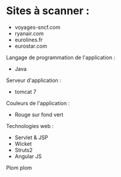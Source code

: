 # Sites à scanner : 

* voyages-sncf.com
* ryanair.com 
* eurolines.fr 
* eurostar.com 

Langage de programmation de l'application : 

* Java 

Serveur d'application : 

* tomcat 7 

Couleurs de l'application : 

* Rouge sur fond vert 

Technologies web : 

* Servlet & JSP 
* Wicket 
* Struts2
* Angular JS

Plom plom
